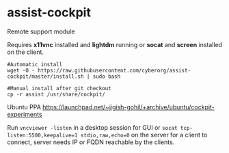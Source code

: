 # assist-cockpit
Remote support module

Requires <strong>x11vnc</strong> installed and <strong>lightdm</strong> running or <strong>socat</strong> and <strong>screen</strong> installed on the client.

```console
#Automatic install
wget -O - https://raw.githubusercontent.com/cyberorg/assist-cockpit/master/install.sh | sudo bash

#Manual install after git checkout
cp -r assist /usr/share/cockpit/
```
Ubuntu PPA https://launchpad.net/~jigish-gohil/+archive/ubuntu/cockpit-experiments

Run `vncviewer -listen` in a desktop session for GUI or `socat tcp-listen:5500,keepalive=1 stdio,raw,echo=0` on the server for a client to connect, server needs IP or FQDN reachable by the clients.
